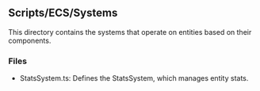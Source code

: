 ## Scripts/ECS/Systems

This directory contains the systems that operate on entities based on their components.

### Files

- StatsSystem.ts: Defines the StatsSystem, which manages entity stats.
